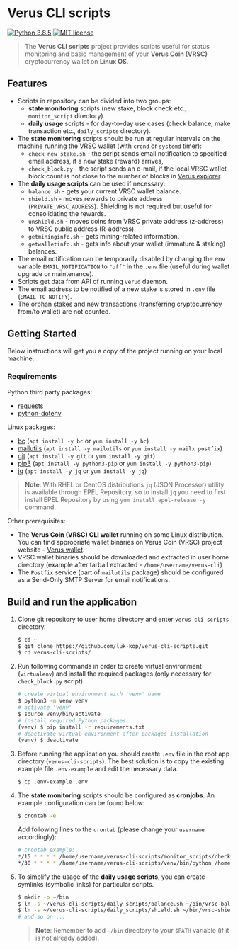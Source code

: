 # Verus CLI scripts 

[![Python 3.8.5](https://img.shields.io/badge/python-3.8.5-blue.svg)](https://www.python.org/downloads/release/python-377/)
[![MIT license](https://img.shields.io/badge/License-MIT-blue.svg)](https://lbesson.mit-license.org/)

> The **Verus CLI scripts** project provides scripts useful for status monitoring and basic management of your **Verus Coin (VRSC)** cryptocurrency wallet on **Linux OS**.


## Features
* Scripts in repository can be divided into two groups:
  * **state monitoring** scripts (new stake, block check etc., `monitor_script` directory)
  * **daily usage** scripts - for day-to-day use cases (check balance, make transaction etc., `daily_scripts` directory).
* The **state monitoring** scripts should be run at regular intervals on the machine running the VRSC wallet (with `crond` or `systemd` timer):
  * `check_new_stake.sh` - the script sends email notification to specified email address, if a new stake (reward) arrives, 
  * `check_block.py` - the script sends an e-mail, if the local VRSC wallet block count is not close to the number of blocks in [Verus explorer](https://explorer.verus.io/).
* The **daily usage scripts** can be used if necessary:
  * `balance.sh` - gets your current VRSC wallet balance.
  * `shield.sh` - moves rewards to private address (`PRIVATE_VRSC_ADDRESS`). Shielding is not required but useful for consolidating the rewards.
  * `unshield.sh` - moves coins from VRSC private address (z-address) to VRSC public address (R-address).
  * `getmininginfo.sh` - gets mining-related information.
  * `getwalletinfo.sh` - gets info about your wallet (immature & staking) balances.
* The email notification can be temporarily disabled by changing the env variable `EMAIL_NOTIFICATION` to `"off"` in the `.env` file  (useful during wallet upgrade or maintenance).
* Scripts get data from API of running `verud` daemon.
* The email address to be notified of a new stake is stored in `.env` file (`EMAIL_TO_NOTIFY`).
* The orphan stakes and new transactions (transferring cryptocurrency from/to wallet) are not counted.

## Getting Started

Below instructions will get you a copy of the project running on your local machine.

### Requirements
Python third party packages:
* [requests](https://docs.python-requests.org/en/master/)
* [python-dotenv](https://pypi.org/project/python-dotenv/)

Linux packages:
* [bc](https://www.gnu.org/software/bc/) (`apt install -y bc` or `yum install -y bc`)
* [mailutils](https://mailutils.org/) (`apt install -y mailutils` or `yum install -y mailx postfix`)
* [git](https://git-scm.com/download/linux) (`apt install -y git` or `yum install -y git`)
* [pip3](https://pip.pypa.io/en/stable/) (`apt install -y python3-pip` or `yum install -y python3-pip`)
* [jq](https://stedolan.github.io/jq/) (`apt install -y jq` or `yum install -y jq`)
> **Note**: With RHEL or CentOS distributions `jq` (JSON Processor) utility is available through EPEL Repository, so to install `jq` you need to first install EPEL Repository by using `yum install epel-release -y` command. 

Other prerequisites:
* The **Verus Coin (VRSC) CLI wallet** running on some Linux distribution. You can find appropriate wallet binaries on Verus Coin (VRSC) project website - [Verus wallet](https://verus.io/wallet/command-wallet).
* VRSC wallet binaries should be downloaded and extracted in user home directory (example after tarball extracted - `/home/username/verus-cli`)
* The `Postfix` service (part of `mailutils` package) should be configured as a Send-Only SMTP Server for email notifications.

## Build and run the application
1. Clone git repository to user home directory and enter `verus-cli-scripts` directory.
    ```bash
    $ cd ~
    $ git clone https://github.com/luk-kop/verus-cli-scripts.git
    $ cd verus-cli-scripts/
    ```
2. Run following commands in order to create virtual environment (`virtualenv`) and install the required packages (only necessary for `check_block.py` script).
    ```bash
    # create virtual environment with 'venv' name
    $ python3 -m venv venv
    # activate 'venv'
    $ source venv/bin/activate
    # install required Python packages
    (venv) $ pip install -r requirements.txt
    # deactivate virtual environment after packages installation
    (venv) $ deactivate
    ```

3. Before running the application you should create `.env` file in the root app directory (`verus-cli-scripts`). The best solution is to copy the existing example file `.env-example` and edit the necessary data.
    ```bash
    $ cp .env-example .env
    ```

4. The **state monitoring** scripts should be configured as **cronjobs**. An example configuration can be found below:
    ```bash
    $ crontab -e
    ```
    Add following lines to the `crontab` (please change your `username` accordingly):
    ```bash
    # crontab example:
    */15 * * * * /home/username/verus-cli-scripts/monitor_scripts/check_new_stake.sh
    */30 * * * * /home/username/verus-cli-scripts/venv/bin/python /home/username/verus-cli-scripts/monitor_scripts/check_block.py
    ```
5. To simplify the usage of the **daily usage scripts**, you can create symlinks (symbolic links) for particular scripts.
    ```bash
    $ mkdir -p ~/bin
    $ ln -s ~/verus-cli-scripts/daily_scripts/balance.sh ~/bin/vrsc-balance
    $ ln -s ~/verus-cli-scripts/daily_scripts/shield.sh ~/bin/vrsc-shield
    # and so on ...
    ```
    > **Note**: Remember to add `~/bin` directory to your `$PATH` variable (if it is not already added).